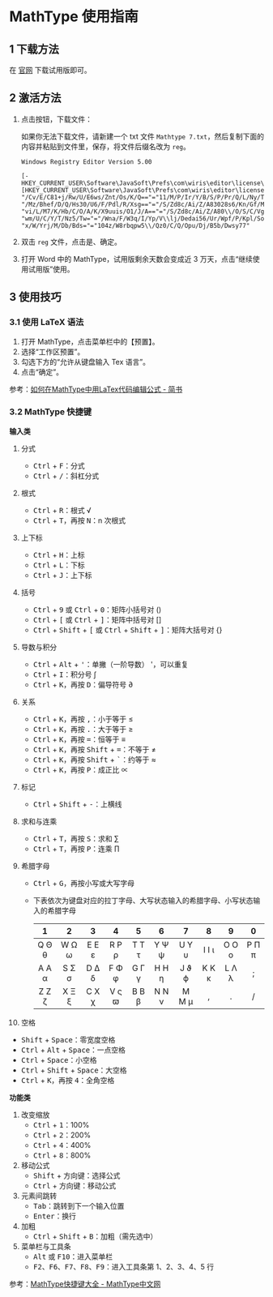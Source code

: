 # MathType 使用指南

## 1 下载方法

在 [官网](https://www.mathtype.cn/xiazai.html) 下载试用版即可。

## 2 激活方法

1. 点击按钮，下载文件：

   <download-mathtype-activator></download-mathtype-activator>

   如果你无法下载文件，请新建一个 txt 文件 `Mathtype 7.txt`，然后复制下面的内容并粘贴到文件里，保存，将文件后缀名改为 `reg`。

   ```reg
   Windows Registry Editor Version 5.00
   
   [-HKEY_CURRENT_USER\Software\JavaSoft\Prefs\com\wiris\editor\license\]
   [HKEY_CURRENT_USER\Software\JavaSoft\Prefs\com\wiris\editor\license\]
   "/Cv/E/C81+j/Rw/U/E6ws/Znt/Os/K/Q=="="11/M/P/Ir/Y/B/S/P/Pr/Q/L/Ny/T9s4/Iw=="
   "/Mz/Bhef/D/Q/Hs30/U6/F/Pdl/R/Xsg=="="/S/Zd8c/Ai/Z/A83028s6/Kn/Gf/M/Q=="
   "vi/L/M7/K/Hb/C/O/A/K/X9uuis/O1/J/A=="="/S/Zd8c/Ai/Z/A80\\/O/S/C/Vgp\\0/P/Q=="
   "wm/U/C/Y/T/Nz5/Tw="="/Wna/F/W3q/I/Yp/V\\lj/Dedai56/Ur/Wpf/P/Kpl/Soh/A/Z/Qe\\6hit3ym\\6m5sp/B/B/Q=="
   "x/W/Yrj/M/Db/Bds="="104z/W8rbqpw5\\/Qz0/C/Q/Opu/Dj/B5b/Dwsy77"
   ```

2. 双击 `reg` 文件，点击是、确定。
3. 打开 Word 中的 MathType，试用版剩余天数会变成近 3 万天，点击“继续使用试用版”使用。

## 3 使用技巧

### 3.1 使用 LaTeX 语法

1. 打开 MathType，点击菜单栏中的【预置】。
2. 选择“工作区预置”。
3. 勾选下方的“允许从键盘输入 Tex 语言”。
4. 点击“确定”。

参考：[如何在MathType中用LaTex代码编辑公式 - 简书](https://www.jianshu.com/p/5c4f95934da3)

### 3.2 MathType 快捷键

**输入类**

1. 分式
   - <kbd>Ctrl</kbd> + <kbd>F</kbd>：分式
   - <kbd>Ctrl</kbd> + <kbd>/</kbd>：斜杠分式

2. 根式
   - <kbd>Ctrl</kbd> + <kbd>R</kbd>：根式 √
   - <kbd>Ctrl</kbd> + <kbd>T</kbd>，再按 <kbd>N</kbd>：n 次根式

3. 上下标
   - <kbd>Ctrl</kbd> + <kbd>H</kbd>：上标
   - <kbd>Ctrl</kbd> + <kbd>L</kbd>：下标
   - <kbd>Ctrl</kbd> + <kbd>J</kbd>：上下标

4. 括号
   - <kbd>Ctrl</kbd> + <kbd>9</kbd> 或 <kbd>Ctrl</kbd> + <kbd>0</kbd>：矩阵小括号对 ()
   - <kbd>Ctrl</kbd> + <kbd>[</kbd> 或 <kbd>Ctrl</kbd> + <kbd>]</kbd>：矩阵中括号对 []
   - <kbd>Ctrl</kbd> + <kbd>Shift</kbd> + <kbd>[</kbd> 或 <kbd>Ctrl</kbd> + <kbd>Shift</kbd> + <kbd>]</kbd>：矩阵大括号对 {}

5. 导数与积分
   - <kbd>Ctrl</kbd> + <kbd>Alt</kbd> + <kbd>'</kbd>：单撇（一阶导数） '，可以重复
   - <kbd>Ctrl</kbd> + <kbd>I</kbd>：积分号 ∫
   - <kbd>Ctrl</kbd> + <kbd>K</kbd>，再按 <kbd>D</kbd>：偏导符号 ∂

6. 关系
   - <kbd>Ctrl</kbd> + <kbd>K</kbd>，再按 <kbd>,</kbd>：小于等于 ≤
   - <kbd>Ctrl</kbd> + <kbd>K</kbd>，再按 <kbd>.</kbd>：大于等于 ≥
   - <kbd>Ctrl</kbd> + <kbd>K</kbd>，再按 <kbd>=</kbd>：恒等于 ≡
   - <kbd>Ctrl</kbd> + <kbd>K</kbd>，再按 <kbd>Shift</kbd> + <kbd>=</kbd>：不等于 ≠
   - <kbd>Ctrl</kbd> + <kbd>K</kbd>，再按 <kbd>Shift</kbd> + <kbd>`</kbd>：约等于 ≈
   - <kbd>Ctrl</kbd> + <kbd>K</kbd>，再按 <kbd>P</kbd>：成正比 ∝

7. 标记
   - <kbd>Ctrl</kbd> + <kbd>Shift</kbd> + <kbd>-</kbd>：上横线

8. 求和与连乘
   - <kbd>Ctrl</kbd> + <kbd>T</kbd>，再按 <kbd>S</kbd>：求和 ∑
   - <kbd>Ctrl</kbd> + <kbd>T</kbd>，再按 <kbd>P</kbd>：连乘 ∏

9. 希腊字母
   - <kbd>Ctrl</kbd> + <kbd>G</kbd>，再按小写或大写字母

   - 下表依次为键盘对应的拉丁字母、大写状态输入的希腊字母、小写状态输入的希腊字母

     |   1   |   2   |   3   |   4   |   5   |   6   |   7   |   8   |   9   |   0   |
     | :---: | :---: | :---: | :---: | :---: | :---: | :---: | :---: | :---: | :---: |
     | Q Θ θ | W Ω ω | E Ε ε | R Ρ ρ | T Τ τ | Y Ψ ψ | U Υ υ | I Ι ι | O Ο ο | P Π π |
     | A Α α | S Σ σ | D Δ δ | F Φ φ | G Γ γ | H Η η | J ϑ ϕ | K Κ κ | L Λ λ |   ;   |
     | Z Ζ ζ | X Ξ ξ | C Χ χ | V ς ϖ | B Β β | N Ν ν | M Μ μ |   ,   |   .   |   /   |

10. 空格

   - <kbd>Shift</kbd> + <kbd>Space</kbd>：零宽度空格
   - <kbd>Ctrl</kbd> + <kbd>Alt</kbd> + <kbd>Space</kbd>：一点空格
   - <kbd>Ctrl</kbd> + <kbd>Space</kbd>：小空格
   - <kbd>Ctrl</kbd> + <kbd>Shift</kbd> + <kbd>Space</kbd>：大空格
   - <kbd>Ctrl</kbd> + <kbd>K</kbd>，再按 <kbd>4</kbd>：全角空格

**功能类**

1. 改变缩放
   - <kbd>Ctrl</kbd> + <kbd>1</kbd>：100%
   - <kbd>Ctrl</kbd> + <kbd>2</kbd>：200%
   - <kbd>Ctrl</kbd> + <kbd>4</kbd>：400%
   - <kbd>Ctrl</kbd> + <kbd>8</kbd>：800%
2. 移动公式
   - <kbd>Shift</kbd> + 方向键：选择公式
   - <kbd>Ctrl</kbd> + 方向键：移动公式
3. 元素间跳转
   - <kbd>Tab</kbd>：跳转到下一个输入位置
   - <kbd>Enter</kbd>：换行
4. 加粗
   - <kbd>Ctrl</kbd> + <kbd>Shift</kbd> + <kbd>B</kbd>：加粗（需先选中）
5. 菜单栏与工具条
   - <kbd>Alt</kbd> 或 <kbd>F10</kbd>：进入菜单栏
   - <kbd>F2</kbd>、<kbd>F6</kbd>、<kbd>F7</kbd>、<kbd>F8</kbd>、<kbd>F9</kbd>：进入工具条第 1、2、3、4、5 行

参考：[MathType快捷键大全 - MathType中文网](https://www.mathtype.cn/jiqiao/changyong-kuaijiejian.html)
